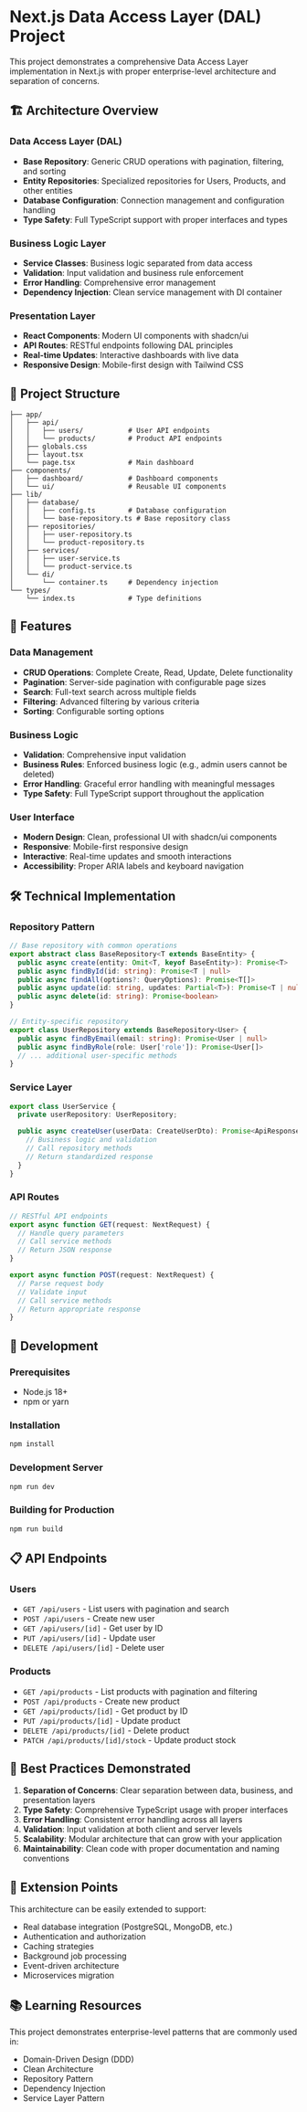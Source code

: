 # Next.js Data Access Layer (DAL) Project

This project demonstrates a comprehensive Data Access Layer implementation in Next.js with proper enterprise-level architecture and separation of concerns.

## 🏗️ Architecture Overview

### Data Access Layer (DAL)
- **Base Repository**: Generic CRUD operations with pagination, filtering, and sorting
- **Entity Repositories**: Specialized repositories for Users, Products, and other entities
- **Database Configuration**: Connection management and configuration handling
- **Type Safety**: Full TypeScript support with proper interfaces and types

### Business Logic Layer
- **Service Classes**: Business logic separated from data access
- **Validation**: Input validation and business rule enforcement
- **Error Handling**: Comprehensive error management
- **Dependency Injection**: Clean service management with DI container

### Presentation Layer
- **React Components**: Modern UI components with shadcn/ui
- **API Routes**: RESTful endpoints following DAL principles
- **Real-time Updates**: Interactive dashboards with live data
- **Responsive Design**: Mobile-first design with Tailwind CSS

## 📁 Project Structure

```
├── app/
│   ├── api/
│   │   ├── users/           # User API endpoints
│   │   └── products/        # Product API endpoints
│   ├── globals.css
│   ├── layout.tsx
│   └── page.tsx             # Main dashboard
├── components/
│   ├── dashboard/           # Dashboard components
│   └── ui/                  # Reusable UI components
├── lib/
│   ├── database/
│   │   ├── config.ts        # Database configuration
│   │   └── base-repository.ts # Base repository class
│   ├── repositories/
│   │   ├── user-repository.ts
│   │   └── product-repository.ts
│   ├── services/
│   │   ├── user-service.ts
│   │   └── product-service.ts
│   └── di/
│       └── container.ts     # Dependency injection
└── types/
    └── index.ts             # Type definitions
```

## 🚀 Features

### Data Management
- **CRUD Operations**: Complete Create, Read, Update, Delete functionality
- **Pagination**: Server-side pagination with configurable page sizes
- **Search**: Full-text search across multiple fields
- **Filtering**: Advanced filtering by various criteria
- **Sorting**: Configurable sorting options

### Business Logic
- **Validation**: Comprehensive input validation
- **Business Rules**: Enforced business logic (e.g., admin users cannot be deleted)
- **Error Handling**: Graceful error handling with meaningful messages
- **Type Safety**: Full TypeScript support throughout the application

### User Interface
- **Modern Design**: Clean, professional UI with shadcn/ui components
- **Responsive**: Mobile-first responsive design
- **Interactive**: Real-time updates and smooth interactions
- **Accessibility**: Proper ARIA labels and keyboard navigation

## 🛠️ Technical Implementation

### Repository Pattern
```typescript
// Base repository with common operations
export abstract class BaseRepository<T extends BaseEntity> {
  public async create(entity: Omit<T, keyof BaseEntity>): Promise<T>
  public async findById(id: string): Promise<T | null>
  public async findAll(options?: QueryOptions): Promise<T[]>
  public async update(id: string, updates: Partial<T>): Promise<T | null>
  public async delete(id: string): Promise<boolean>
}

// Entity-specific repository
export class UserRepository extends BaseRepository<User> {
  public async findByEmail(email: string): Promise<User | null>
  public async findByRole(role: User['role']): Promise<User[]>
  // ... additional user-specific methods
}
```

### Service Layer
```typescript
export class UserService {
  private userRepository: UserRepository;

  public async createUser(userData: CreateUserDto): Promise<ApiResponse<User>> {
    // Business logic and validation
    // Call repository methods
    // Return standardized response
  }
}
```

### API Routes
```typescript
// RESTful API endpoints
export async function GET(request: NextRequest) {
  // Handle query parameters
  // Call service methods
  // Return JSON response
}

export async function POST(request: NextRequest) {
  // Parse request body
  // Validate input
  // Call service methods
  // Return appropriate response
}
```

## 🔧 Development

### Prerequisites
- Node.js 18+
- npm or yarn

### Installation
```bash
npm install
```

### Development Server
```bash
npm run dev
```

### Building for Production
```bash
npm run build
```

## 📋 API Endpoints

### Users
- `GET /api/users` - List users with pagination and search
- `POST /api/users` - Create new user
- `GET /api/users/[id]` - Get user by ID
- `PUT /api/users/[id]` - Update user
- `DELETE /api/users/[id]` - Delete user

### Products
- `GET /api/products` - List products with pagination and filtering
- `POST /api/products` - Create new product
- `GET /api/products/[id]` - Get product by ID
- `PUT /api/products/[id]` - Update product
- `DELETE /api/products/[id]` - Delete product
- `PATCH /api/products/[id]/stock` - Update product stock

## 🎯 Best Practices Demonstrated

1. **Separation of Concerns**: Clear separation between data, business, and presentation layers
2. **Type Safety**: Comprehensive TypeScript usage with proper interfaces
3. **Error Handling**: Consistent error handling across all layers
4. **Validation**: Input validation at both client and server levels
5. **Scalability**: Modular architecture that can grow with your application
6. **Maintainability**: Clean code with proper documentation and naming conventions

## 🔄 Extension Points

This architecture can be easily extended to support:
- Real database integration (PostgreSQL, MongoDB, etc.)
- Authentication and authorization
- Caching strategies
- Background job processing
- Event-driven architecture
- Microservices migration

## 📚 Learning Resources

This project demonstrates enterprise-level patterns that are commonly used in:
- Domain-Driven Design (DDD)
- Clean Architecture
- Repository Pattern
- Dependency Injection
- Service Layer Pattern